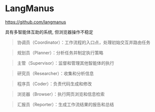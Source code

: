 # LangManus

<https://github.com/langmanus>

具有多智能体互助的系统, 但浏览器操作不稳定

> 协调员（Coordinator）：工作流程的入口点，处理初始交互并路由任务

> 规划员（Planner）：分析任务并制定执行策略

> 主管（Supervisor）：监督和管理其他智能体的执行

> 研究员（Researcher）：收集和分析信息

> 程序员（Coder）：负责代码生成和修改

> 浏览器（Browser）：执行网页浏览和信息检索

> 汇报员（Reporter）：生成工作流结果的报告和总结